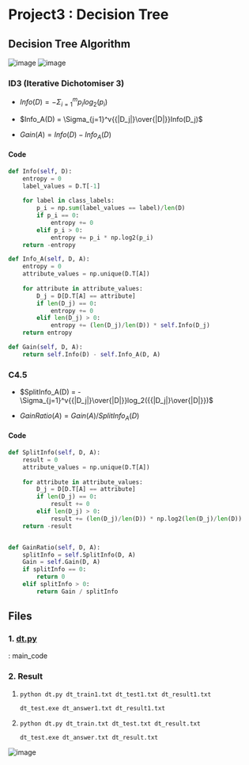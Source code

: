# Project3 : Decision Tree

## Decision Tree Algorithm

![image](https://github.com/Hyunjoon83/DataScience/assets/141709404/49289603-2dd4-4364-bcb5-69fb800181b5)
![image](https://github.com/Hyunjoon83/DataScience/assets/141709404/5c828e69-da5c-4977-9c6f-4291c449eb92)

### ID3 (Iterative Dichotomiser 3)

- $Info(D)=-\Sigma_{i=1}^{m}p_i log_2(p_i)$
  
- $Info_A(D) = \Sigma_{j=1}^v{{|D_j|}\over{|D|}}Info(D_j)$
  
- $Gain(A) = Info(D) - Info_A(D)$

#### Code

```python
def Info(self, D):
    entropy = 0
    label_values = D.T[-1]
    
    for label in class_labels:
        p_i = np.sum(label_values == label)/len(D)
        if p_i == 0:
            entropy += 0
        elif p_i > 0:
            entropy += p_i * np.log2(p_i)
    return -entropy

def Info_A(self, D, A):
    entropy = 0
    attribute_values = np.unique(D.T[A])
  
    for attribute in attribute_values:
        D_j = D[D.T[A] == attribute]
        if len(D_j) == 0:
            entropy += 0
        elif len(D_j) > 0:
            entropy += (len(D_j)/len(D)) * self.Info(D_j)
    return entropy

def Gain(self, D, A):
    return self.Info(D) - self.Info_A(D, A)
```


### C4.5

- $SplitInfo_A(D) = -\Sigma_{j=1}^v{{|D_j|}\over{|D|}}log_2({{|D_j|}\over{|D|}})$

- $GainRatio(A) = Gain(A) / SplitInfo_A(D)$

#### Code
```python
def SplitInfo(self, D, A):
    result = 0
    attribute_values = np.unique(D.T[A])
    
    for attribute in attribute_values:
        D_j = D[D.T[A] == attribute]
        if len(D_j) == 0:
            result += 0
        elif len(D_j) > 0:
            result += (len(D_j)/len(D)) * np.log2(len(D_j)/len(D))
    return -result


def GainRatio(self, D, A):
    splitInfo = self.SplitInfo(D, A)
    Gain = self.Gain(D, A)
    if splitInfo == 0:
        return 0
    elif splitInfo > 0:
        return Gain / splitInfo
```

## Files

### 1. [dt.py](https://github.com/Hyunjoon83/DataScience/blob/main/Project2_Decision_Tree/dt.py)

: main_code

### 2. Result
1) ```python dt.py dt_train1.txt dt_test1.txt dt_result1.txt```
   
   ```dt_test.exe dt_answer1.txt dt_result1.txt```
   
2) ```python dt.py dt_train.txt dt_test.txt dt_result.txt```
   
   ```dt_test.exe dt_answer.txt dt_result.txt```
   
![image](https://github.com/Hyunjoon83/DataScience/assets/141709404/78dd369e-80f9-4246-aca9-3f83932642a0)
